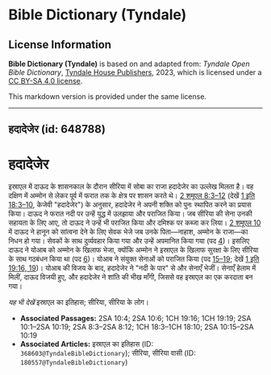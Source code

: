 # Bible Dictionary (Tyndale)

## License Information

**Bible Dictionary (Tyndale)** is based on and adapted from: _Tyndale Open Bible Dictionary_, [Tyndale House Publishers](https://tyndaleopenresources.com/), 2023, which is licensed under a [CC BY-SA 4.0 license](https://creativecommons.org/licenses/by-sa/4.0/legalcode.en).

This markdown version is provided under the same license.



--------------------------------

## हदादेजेर (id: 648788)

हदादेजेर
========

इस्राएल में दाऊद के शासनकाल के दौरान सीरिया में सोबा का राजा हदादेजेर का उल्लेख मिलता है। वह दक्षिण में अम्मोन से लेकर पूर्व में फरात तक के क्षेत्र पर शासन करते थे। [2 शमूएल 8:3–12](https://ref.ly/2Sam8:3-2Sam8:12) (देखें [1 इति 18:3–10](https://ref.ly/1Chr18:3-1Chr18:10), केजेवी "हदादेजेर") के अनुसार, हदादेजेर ने अपनी शक्ति को पुनः स्थापित करने का प्रयास किया। दाऊद ने फरात नदी पर उन्हें युद्ध में उलझाया और पराजित किया। जब सीरिया की सेना उनकी सहायता के लिए आए, तो दाऊद ने उन्हें भी पराजित किया और दमिश्क पर कब्जा कर लिया। [2 शमूएल 10](https://ref.ly/2Sam10:1-2Sam10:19) में दाऊद ने हानून को सांत्वना देने के लिए सेवक भेजे जब उनके पिता—नाहाश, अम्मोन के राजा—का निधन हो गया। सेवकों के साथ दुर्व्यवहार किया गया और उन्हें अपमानित किया गया (पद [4](https://ref.ly/2Sam10:4))। इसलिए दाऊद ने योआब को अम्मोन के खिलाफ भेजा, क्योंकि अम्मोन ने इस्राएल के खिलाफ सुरक्षा के लिए सीरिया के साथ गठबंधन किया था (पद [6](https://ref.ly/2Sam10:6))। योआब ने संयुक्त सेनाओं को पराजित किया (पद [15–19](https://ref.ly/2Sam10:15-2Sam10:19); देखें [1 इति 19:16, 19](https://ref.ly/1Chr19:16,1Chr19:19))। योआब की विजय के बाद, हदादेजेर ने "नदी के पार" से और सेनाएँ भेजीं। सेनाएँ हेलाम में मिलीं, दाऊद विजयी हुए, और हदादेजेर ने शांति की भीख माँगी, जिससे वह इस्राएल का एक करदाता बन गया।

*यह भी देखें* इस्राएल का इतिहास; सीरिया, सीरिया के लोग।

* **Associated Passages:** 2SA 10:4; 2SA 10:6; 1CH 19:16; 1CH 19:19; 2SA 10:1–2SA 10:19; 2SA 8:3–2SA 8:12; 1CH 18:3–1CH 18:10; 2SA 10:15–2SA 10:19
* **Associated Articles:** इस्राएल का इतिहास  (ID: `368603@TyndaleBibleDictionary`); सीरिया, सीरिया वासी (ID: `180557@TyndaleBibleDictionary`)

